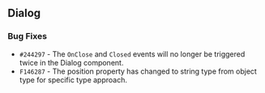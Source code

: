 ## Dialog

### Bug Fixes

- `#244297` - The `OnClose` and `Closed` events will no longer be triggered twice in the Dialog component.
- `F146287` - The position property has changed to string type from object type for specific type approach.
